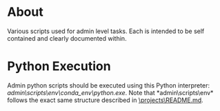 # About

Various scripts used for admin level tasks. Each is intended to be self contained and clearly documented within.

# Python Execution

Admin python scripts should be executed using this Python interpreter: *admin\scripts\env\conda_env\python.exe*. Note that *admin\scripts\env\* follows the exact same structure described in [\projects\README.md](..\projects\README.md#standard-project-contents).  